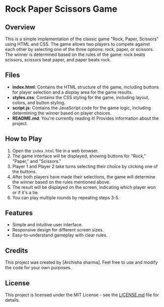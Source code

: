 # Rock Paper Scissors Game

## Overview

This is a simple implementation of the classic game "Rock, Paper, Scissors" using HTML and CSS. The game allows two players to compete against each other by selecting one of the three options: rock, paper, or scissors. The winner is determined based on the rules of the game: rock beats scissors, scissors beat paper, and paper beats rock.

## Files

- **index.html**: Contains the HTML structure of the game, including buttons for player selection and a display area for the game results.
- **styles.css**: Contains the CSS styling for the game, including layout, colors, and button styling.
- **script.js**: Contains the JavaScript code for the game logic, including determining the winner based on player choices.
- **README.md**: You're currently reading it! Provides information about the project.

## How to Play

1. Open the `index.html` file in a web browser.
2. The game interface will be displayed, showing buttons for "Rock," "Paper," and "Scissors."
3. Player 1 and Player 2 take turns selecting their choice by clicking one of the buttons.
4. After both players have made their selections, the game will determine the winner based on the rules mentioned above.
5. The result will be displayed on the screen, indicating which player won or if it's a tie.
6. You can play multiple rounds by repeating steps 3-5.

## Features

- Simple and intuitive user interface.
- Responsive design for different screen sizes.
- Easy-to-understand gameplay with clear rules.

## Credits

This project was created by [Archisha sharma]. Feel free to use and modify the code for your own purposes.

## License

This project is licensed under the MIT License - see the [LICENSE.md](LICENSE.md) file for details.
